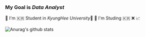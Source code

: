 ### My Goal is *Data Analyst*

:star2: I'm 🇰🇷 Student in *KyungHee University*🏦
:star2: I'm Studing
:kr:
:x:
:chart_with_upwards_trend:


![Anurag's github stats](https://github-readme-stats.vercel.app/api?username=Yoon-sangwon&theme=dark&show_icons=true) 

<!--
**Yoon-Sangwon/Yoon-Sangwon** is a ✨ _special_ ✨ repository because its `README.md` (this file) appears on your GitHub profile.

Here are some ideas to get you started:

- 🔭 I’m currently working on ...
- 🌱 I’m currently learning ...
- 👯 I’m looking to collaborate on ...
- 🤔 I’m looking for help with ...
- 💬 Ask me about ...
- 📫 How to reach me: ...
- 😄 Pronouns: ...
- ⚡ Fun fact: ...
-->
